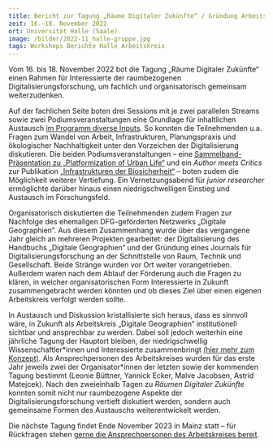 ```yaml
---
title: Bericht zur Tagung „Räume Digitaler Zukünfte“ / Gründung Arbeitskreis Digitale Geographien
zeit: 16.–18. November 2022
ort: Universität Halle (Saale)
image: /bilder/2022-11_halle-gruppe.jpg
tags: Workshops Berichte Halle Arbeitskreis
---
```


Vom 16. bis 18. November 2022 bot die Tagung „Räume Digitaler Zukünfte“ einen Rahmen für Interessierte der raumbezogenen Digitalisierungsforschung, um fachlich und organisatorisch gemeinsam weiterzudenken.

Auf der fachlichen Seite boten drei Sessions mit je zwei parallelen Streams sowie zwei Podiumsveranstaltungen eine Grundlage für inhaltlichen Austausch [im Programm diverse Inputs](https://digital.geo.uni-halle.de/2022/06/programm-tagung-raeume-digitaler-zukuenfte-november-2022/). So konnten die Teilnehmenden u.a. Fragen zum Wandel von Arbeit, Infrastrukturen, Planungspraxis und ökologischer Nachhaltigkeit unter den Vorzeichen der Digitalisierung diskutieren. Die beiden Podiumsveranstaltungen – eine [Sammelband-Präsentation zu „Platformization of Urban Life“](https://www.transcript-publishing.com/978-3-8376-5964-1/platformization-of-urban-life/?c=410000046) und ein *Author meets Critics* zur Publikation [„Infrastrukturen der Biosicherheit“](https://www.transcript-verlag.de/978-3-8376-6021-0/infrastrukturen-der-biosicherheit/?number=978-3-8394-6021-4) – boten zudem die Möglichkeit weiterer Vertiefung. Ein Vernetzungsabend für *junior researcher* ermöglichte darüber hinaus einen niedrigschwelligen Einstieg und Austausch im Forschungsfeld.

Organisatorisch diskutierten die Teilnehmenden zudem Fragen zur Nachfolge des ehemaligen DFG-geförderten Netzwerks „Digitale Geographien“. Aus diesem Zusammenhang wurde über das vergangene Jahr gleich an mehreren Projekten gearbeitet: der Digitalisierung des Handbuchs „Digitale Geographien“ und der Gründung eines Journals für Digitalisierungsforschung an der Schnittstelle von Raum, Technik und Gesellschaft. Beide Stränge wurden vor Ort weiter vorangetrieben. Außerdem waren nach dem Ablauf der Förderung auch die Fragen zu klären, in welcher organisatorischen Form Interessierte in Zukunft zusammengebracht werden könnten und ob dieses Ziel über einen eigenen Arbeitskreis verfolgt werden sollte.

In Austausch und Diskussion kristallisierte sich heraus, dass es sinnvoll wäre, in Zukunft als Arbeitskreis „Digitale Geographien“ institutionell sichtbar und ansprechbar zu werden. Dabei soll jedoch weiterhin eine jährliche Tagung der Hauptort bleiben, der niedrigschwellig Wissenschaftler\*innen und Interessierte zusammenbringt [(hier mehr zum Konzept)](https://digitale-geographien.de/ueber-uns). Als Ansprechpersonen des Arbeitskreises wurden für das erste Jahr jeweils zwei der Organisator\*innen der letzten sowie der kommenden Tagung bestimmt (Leonie Büttner, Yannick Ecker, Malve Jacobsen, Astrid Matejcek).
Nach den zweieinhalb Tagen zu *Räumen Digitaler Zukünfte* konnten somit nicht nur raumbezogene Aspekte der Digitalisierungsforschung vertieft diskutiert werden, sondern auch  gemeinsame Formen des Austauschs weiterentwickelt werden.

Die nächste Tagung findet Ende November 2023 in Mainz statt – für Rückfragen stehen [gerne die Ansprechpersonen des Arbeitskreises bereit](mailto:{{site.email}}).
